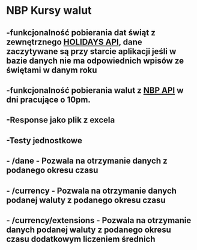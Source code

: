 # NBP Kursy walut

## -funkcjonalność pobierania dat świąt z zewnętrznego [HOLIDAYS API](https://date.nager.at/api/v3/PublicHolidays/), dane zaczytywane są przy starcie aplikacji jeśli w bazie danych nie ma odpowiednich wpisów ze świętami w danym roku

## -funkcjonalność pobierania walut z [NBP API](http://api.nbp.pl/api/exchangerates/tables/) w dni pracujące o 10pm.

## -Response jako plik z excela

## -Testy jednostkowe

## - /dane - Pozwala na otrzymanie danych z podanego okresu czasu

## - /currency - Pozwala na otrzymanie danych podanej waluty z podanego okresu czasu

## - /currency/extensions - Pozwala na otrzymanie danych podanej waluty z podanego okresu czasu dodatkowym liczeniem średnich

